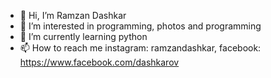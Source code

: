 - 👋 Hi, I’m Ramzan Dashkar
- 👀 I’m interested in programming, photos and programming
- 🌱 I’m currently learning python
- 📫 How to reach me instagram: ramzandashkar, facebook: https://www.facebook.com/dashkarov

<!---
sammy712/sammy712 is a ✨ special ✨ repository because its `README.md` (this file) appears on your GitHub profile.
You can click the Preview link to take a look at your changes.
--->
